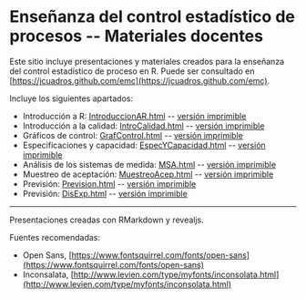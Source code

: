 # Enseñanza del control estadístico de procesos -- Materiales docentes

Este sitio incluye presentaciones y materiales creados para la enseñanza del control estadístico de proceso en R.
Puede ser consultado en [https://jcuadros.github.com/emc](https://jcuadros.github.com/emc).

Incluye los siguientes apartados:

- Introducción a R: [IntroduccionAR.html](https://cdn.rawgit.com/jcuadros/emc/master/01_IntroduccionAR/IntroduccionAR.html) -- [versión imprimible](https://cdn.rawgit.com/jcuadros/emc/master/01_IntroduccionAR/IntroduccionAR.html?print-pdf)
- Introducción a la calidad: [IntroCalidad.html](https://cdn.rawgit.com/jcuadros/emc/master/02_IntroCalidad/IntroCalidad.html) -- [versión imprimible](https://cdn.rawgit.com/jcuadros/emc/master/02_IntroCalidad/IntroCalidad.html?print-pdf)
- Gráficos de control: [GrafControl.html](https://cdn.rawgit.com/jcuadros/emc/master/03_GraficosControl/GrafControl.html) -- [versión imprimible](https://cdn.rawgit.com/jcuadros/emc/master/03_GraficosControl/GrafControl.html?print-pdf)
- Especificaciones y capacidad: [EspecYCapacidad.html](https://cdn.rawgit.com/jcuadros/emc/master/04_Especificaciones/EspecYCapacidad.html) -- [versión imprimible](https://cdn.rawgit.com/jcuadros/emc/master/04_Especificaciones/EspecYCapacidad.html?print-pdf)
- Análisis de los sistemas de medida: [MSA.html](https://cdn.rawgit.com/jcuadros/emc/master/05_MSA/MSA.html) -- [versión imprimible](https://cdn.rawgit.com/jcuadros/emc/master/05_MSA/MSA.html?print-pdf)
- Muestreo de aceptación: [MuestreoAcep.html](https://cdn.rawgit.com/jcuadros/emc/master/06_MuestreoAceptacion/MuestreoAcep.html) -- [versión imprimible](https://cdn.rawgit.com/jcuadros/emc/master/06_MuestreoAceptacion/MuestreoAcep.html?print-pdf)
- Previsión: [Prevision.html](https://cdn.rawgit.com/jcuadros/emc/master/07_Prevision/Prevision.html) -- [versión imprimible](https://cdn.rawgit.com/jcuadros/emc/master/07_Prevision/Prevision.html?print-pdf)
- Previsión: [DisExp.html](https://cdn.rawgit.com/jcuadros/emc/master/08_DisenoExperimentos/DisExp.html) -- [versión imprimible](https://cdn.rawgit.com/jcuadros/emc/master/08_DisenoExperimentos/DisExp.html?print-pdf)
----
Presentaciones creadas con RMarkdown y revealjs.

Fuentes recomendadas:
- Open Sans, [https://www.fontsquirrel.com/fonts/open-sans](https://www.fontsquirrel.com/fonts/open-sans)
- Inconsalata, [http://www.levien.com/type/myfonts/inconsolata.html](http://www.levien.com/type/myfonts/inconsolata.html)
